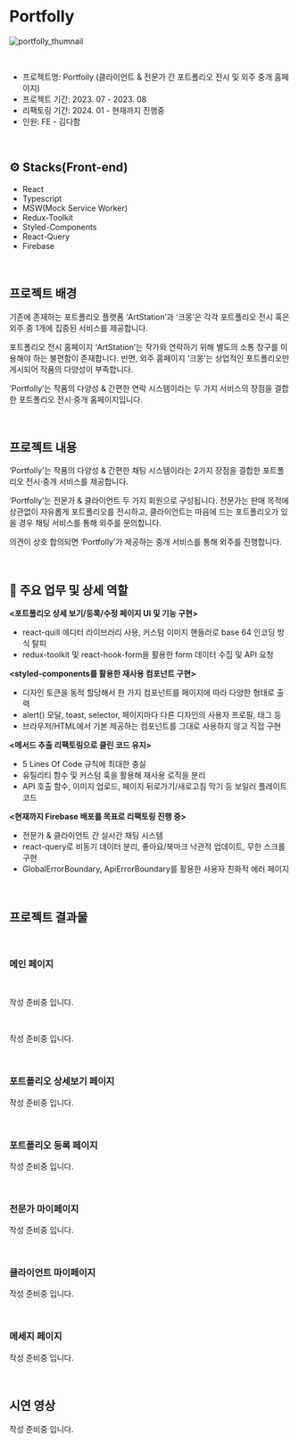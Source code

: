 # Portfolly
![portfolly_thumnail](https://img1.daumcdn.net/thumb/R1280x0/?scode=mtistory2&fname=https%3A%2F%2Fblog.kakaocdn.net%2Fdn%2FHjjcg%2FbtsE0JqGnCm%2F29gkawNCW3C5Y3TAh9pD70%2Fimg.png)

<br/>

* 프로젝트명: Portfolly (클라이언트 & 전문가 간 포트폴리오 전시 및 외주 중개 홈페이지)
* 프로젝트 기간: 2023. 07 - 2023. 08
* 리팩토링 기간: 2024. 01 - 현재까지 진행중
* 인원: FE - 김다함

<br/>

## ⚙️ Stacks(Front-end)
* React
* Typescript
* MSW(Mock Service Worker)
* Redux-Toolkit
* Styled-Components
* React-Query
* Firebase

<br/>

## 프로젝트 배경
 기존에 존재하는 포트폴리오 플랫폼 ‘ArtStation’과 ‘크몽’은 각각 포트폴리오 전시 혹은 외주 중 1개에 집중된 서비스를 제공합니다.
 
 포트폴리오 전시 홈페이지 ‘ArtStation’는 작가와 연락하기 위해 별도의 소통 창구를 이용해야 하는 불편함이 존재합니다.
 반면, 외주 홈페이지 ‘크몽’는 상업적인 포트폴리오만 게시되어 작품의 다양성이 부족합니다.
 
 ‘Portfolly’는 작품의 다양성 & 간편한 연락 시스템이라는 두 가지 서비스의 장점을 결합한 포트폴리오 전시·중개 홈페이지입니다.

<br/>

## 프로젝트 내용
 ‘Portfolly’는 작품의 다양성 & 간편한 채팅 시스템이라는 2가지 장점을 결합한 포트폴리오 전시·중개 서비스를 제공합니다. 
 
 ‘Portfolly’는 전문가 & 클라이언트 두 가지 회원으로 구성됩니다. 전문가는 판매 목적에 상관없이 자유롭게 포트폴리오를 전시하고, 클라이언트는 마음에 드는 포트폴리오가 있을 경우 채팅 서비스를 통해 외주를 문의합니다.
 
 의견이 상호 합의되면 ‘Portfolly’가 제공하는 중개 서비스를 통해 외주를 진행합니다.

<br/>

## 💼 주요 업무 및 상세 역할

<b><포트폴리오 상세 보기/등록/수정 페이지 UI 및 기능 구현></b>
- react-quill 에디터 라이브러리 사용, 커스텀 이미지 핸들러로 base 64 인코딩 방식 탈피
- redux-toolkit 및 react-hook-form을 활용한 form 데이터 수집 및 API 요청

<b><styled-components를 활용한 재사용 컴포넌트 구현></b>
- 디자인 토큰을 동적 할당해서 한 가지 컴포넌트를 페이지에 따라 다양한 형태로 출력
- alert() 모달, toast, selector, 페이지마다 다른 디자인의 사용자 프로필, 태그 등
- 브라우저/HTML에서 기본 제공하는 컴포넌트를 그대로 사용하지 않고 직접 구현

<b><메서드 추출 리팩토링으로 클린 코드 유지></b>
- 5 Lines Of Code 규칙에 최대한 충실
- 유틸리티 함수 및 커스텀 훅을 활용해 재사용 로직을 분리
- API 호출 함수, 이미지 업로드, 페이지 뒤로가기/새로고침 막기 등 보일러 플레이트 코드

<b><현재까지 Firebase 배포를 목표로 리팩토링 진행 중></b>
- 전문가 & 클라이언트 간 실시간 채팅 시스템
- react-query로 비동기 데이터 분리, 좋아요/북마크 낙관적 업데이트, 무한 스크롤 구현
- GlobalErrorBoundary, ApiErrorBoundary를 활용한 사용자 친화적 에러 페이지

<br/>

## 프로젝트 결과물

<br/>

### 메인 페이지

<br/>

작성 준비중 입니다.

<br/>

작성 준비중 입니다.

<br/>

### 포트폴리오 상세보기 페이지

작성 준비중 입니다.

<br/>

### 포트폴리오 등록 페이지

작성 준비중 입니다.

<br/>

### 전문가 마이페이지

작성 준비중 입니다.

<br/>

### 클라이언트 마이페이지

작성 준비중 입니다.

<br/>

### 메세지 페이지

작성 준비중 입니다.

<br/>

## 시연 영상

작성 준비중 입니다.

<br/><br/>
